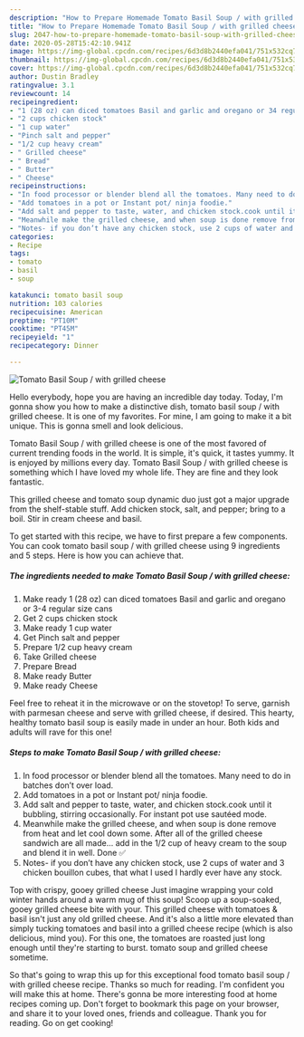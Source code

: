 ```yaml
---
description: "How to Prepare Homemade Tomato Basil Soup / with grilled cheese"
title: "How to Prepare Homemade Tomato Basil Soup / with grilled cheese"
slug: 2047-how-to-prepare-homemade-tomato-basil-soup-with-grilled-cheese
date: 2020-05-28T15:42:10.941Z
image: https://img-global.cpcdn.com/recipes/6d3d8b2440efa041/751x532cq70/tomato-basil-soup-with-grilled-cheese-recipe-main-photo.jpg
thumbnail: https://img-global.cpcdn.com/recipes/6d3d8b2440efa041/751x532cq70/tomato-basil-soup-with-grilled-cheese-recipe-main-photo.jpg
cover: https://img-global.cpcdn.com/recipes/6d3d8b2440efa041/751x532cq70/tomato-basil-soup-with-grilled-cheese-recipe-main-photo.jpg
author: Dustin Bradley
ratingvalue: 3.1
reviewcount: 14
recipeingredient:
- "1 (28 oz) can diced tomatoes Basil and garlic and oregano or 34 regular size cans"
- "2 cups chicken stock"
- "1 cup water"
- "Pinch salt and pepper"
- "1/2 cup heavy cream"
- " Grilled cheese"
- " Bread"
- " Butter"
- " Cheese"
recipeinstructions:
- "In food processor or blender blend all the tomatoes. Many need to do in batches don’t over load."
- "Add tomatoes in a pot or Instant pot/ ninja foodie."
- "Add salt and pepper to taste, water, and chicken stock.cook until it bubbling, stirring occasionally. For instant pot use sautéed mode."
- "Meanwhile make the grilled cheese, and when soup is done remove from heat and let cool down some. After all of the grilled cheese sandwich are all made... add in the 1/2 cup of heavy cream to the soup and blend it in well. Done ✅"
- "Notes- if you don’t have any chicken stock, use 2 cups of water and 3 chicken bouillon cubes, that what I used I hardly ever have any stock."
categories:
- Recipe
tags:
- tomato
- basil
- soup

katakunci: tomato basil soup 
nutrition: 103 calories
recipecuisine: American
preptime: "PT10M"
cooktime: "PT45M"
recipeyield: "1"
recipecategory: Dinner

---
```



![Tomato Basil Soup / with grilled cheese](https://img-global.cpcdn.com/recipes/6d3d8b2440efa041/751x532cq70/tomato-basil-soup-with-grilled-cheese-recipe-main-photo.jpg)

Hello everybody, hope you are having an incredible day today. Today, I'm gonna show you how to make a distinctive dish, tomato basil soup / with grilled cheese. It is one of my favorites. For mine, I am going to make it a bit unique. This is gonna smell and look delicious.

Tomato Basil Soup / with grilled cheese is one of the most favored of current trending foods in the world. It is simple, it's quick, it tastes yummy. It is enjoyed by millions every day. Tomato Basil Soup / with grilled cheese is something which I have loved my whole life. They are fine and they look fantastic.

This grilled cheese and tomato soup dynamic duo just got a major upgrade from the shelf-stable stuff. Add chicken stock, salt, and pepper; bring to a boil. Stir in cream cheese and basil.


To get started with this recipe, we have to first prepare a few components. You can cook tomato basil soup / with grilled cheese using 9 ingredients and 5 steps. Here is how you can achieve that.

<!--inarticleads1-->

##### The ingredients needed to make Tomato Basil Soup / with grilled cheese:

1. Make ready 1 (28 oz) can diced tomatoes Basil and garlic and oregano or 3-4 regular size cans
1. Get 2 cups chicken stock
1. Make ready 1 cup water
1. Get Pinch salt and pepper
1. Prepare 1/2 cup heavy cream
1. Take  Grilled cheese
1. Prepare  Bread
1. Make ready  Butter
1. Make ready  Cheese


Feel free to reheat it in the microwave or on the stovetop! To serve, garnish with parmesan cheese and serve with grilled cheese, if desired. This hearty, healthy tomato basil soup is easily made in under an hour. Both kids and adults will rave for this one! 

<!--inarticleads2-->

##### Steps to make Tomato Basil Soup / with grilled cheese:

1. In food processor or blender blend all the tomatoes. Many need to do in batches don’t over load.
1. Add tomatoes in a pot or Instant pot/ ninja foodie.
1. Add salt and pepper to taste, water, and chicken stock.cook until it bubbling, stirring occasionally. For instant pot use sautéed mode.
1. Meanwhile make the grilled cheese, and when soup is done remove from heat and let cool down some. After all of the grilled cheese sandwich are all made... add in the 1/2 cup of heavy cream to the soup and blend it in well. Done ✅
1. Notes- if you don’t have any chicken stock, use 2 cups of water and 3 chicken bouillon cubes, that what I used I hardly ever have any stock.


Top with crispy, gooey grilled cheese Just imagine wrapping your cold winter hands around a warm mug of this soup! Scoop up a soup-soaked, gooey grilled cheese bite with your. This grilled cheese with tomatoes &amp; basil isn&#39;t just any old grilled cheese. And it&#39;s also a little more elevated than simply tucking tomatoes and basil into a grilled cheese recipe (which is also delicious, mind you). For this one, the tomatoes are roasted just long enough until they&#39;re starting to burst. tomato soup and grilled cheese sometime. 

So that's going to wrap this up for this exceptional food tomato basil soup / with grilled cheese recipe. Thanks so much for reading. I'm confident you will make this at home. There's gonna be more interesting food at home recipes coming up. Don't forget to bookmark this page on your browser, and share it to your loved ones, friends and colleague. Thank you for reading. Go on get cooking!
